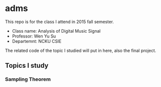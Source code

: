 # adms

This repo is for the class I attend in 2015 fall semester.

* Class name: Analysis of Digital Music Signal
* Professor: Wen Yu Su
* Departemnt: NCKU CSIE

The related code of the topic I studied will put in here, also the final project.

## Topics I study

### Sampling Theorem
